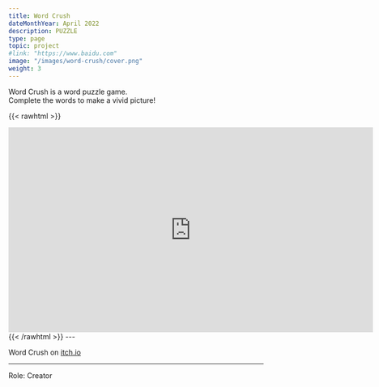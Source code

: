 ```yaml
---
title: Word Crush
dateMonthYear: April 2022
description: PUZZLE
type: page
topic: project
#link: "https://www.baidu.com"
image: "/images/word-crush/cover.png"
weight: 3
---
```


Word Crush is a word puzzle game.  
Complete the words to make a vivid picture!

{{< rawhtml >}} 
<iframe width="720" height="405" src="https://www.youtube.com/embed/OFu7o3yWFpw" title="YouTube video player" frameborder="0" allow="accelerometer; autoplay; clipboard-write; encrypted-media; gyroscope; picture-in-picture; web-share" allowfullscreen></iframe>
{{< /rawhtml >}}  
---  

Word Crush on [itch.io](https://lunardust.itch.io/word-crush)  

---
Role: Creator

